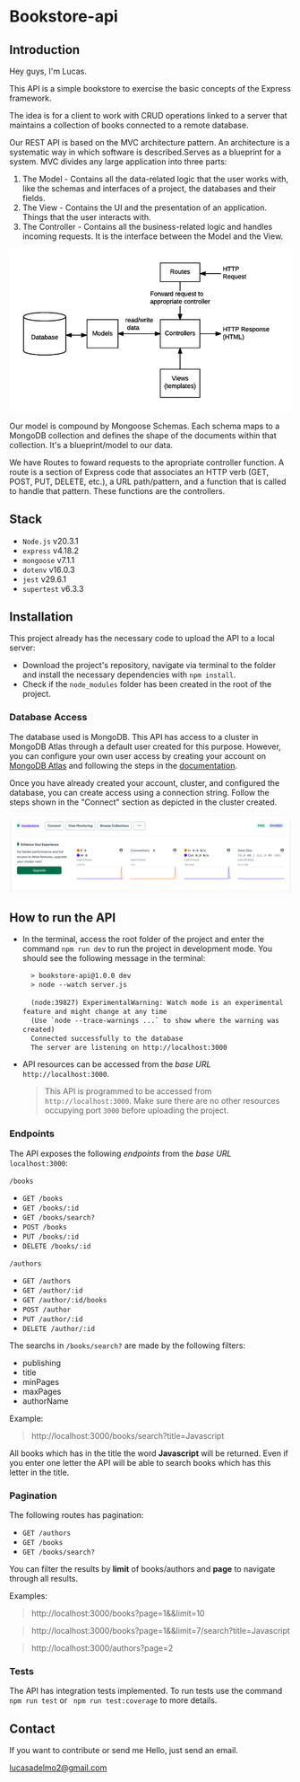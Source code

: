 # Bookstore-api

## Introduction

Hey guys, I'm Lucas.

This API is a simple bookstore to exercise the basic concepts of the Express framework. 

The idea is for a client to work with CRUD operations linked to a server that maintains a collection of books connected to a remote database.

Our REST API is based on the MVC architecture pattern. An architecture is a systematic way in which software is described.Serves as a blueprint for a system. MVC divides any large application into three parts:

1. The Model - Contains all the data-related logic that the user works with, like the schemas and interfaces of a project, the databases and their fields.
2. The View - Contains the UI and the presentation of an application. Things  that the user interacts with.
3. The Controller - Contains all the business-related logic and handles incoming requests. It is the interface between the Model and the View.

![Alt text](mvcSchema.png)

Our model is compound by Mongoose Schemas. Each schema maps to a MongoDB collection and defines the shape of the documents within that collection. It's a blueprint/model to our data.

We have Routes to foward requests to the apropriate controller function. A route is a section of Express code that associates an HTTP verb (GET, POST, PUT, DELETE, etc.), a URL path/pattern, and a function that is called to handle that pattern. These functions are the controllers.


## Stack

* `Node.js` v20.3.1
* `express` v4.18.2
* `mongoose` v7.1.1
* `dotenv` v16.0.3
* `jest` v29.6.1
* `supertest` v6.3.3


## Installation

This project already has the necessary code to upload the API to a local server:

* Download the project's repository, navigate via terminal to the folder and install the necessary dependencies with `npm install`.
* Check if the `node_modules` folder has been created in the root of the project.
  
### Database Access

The database used is MongoDB. This API has access to a cluster in MongoDB Atlas through a default user created for this purpose. However, you can configure your own user access by creating your account on [MongoDB Atlas](https://www.mongodb.com/cloud/atlas/register) and following the steps in the [documentation](https://www.mongodb.com/docs/atlas/).

Once you have already created your account, cluster, and configured the database, you can create access using a connection string. Follow the steps shown in the "Connect" section as depicted in the cluster created.

![Alt text](<Screenshot from 2023-07-18 11-31-43.png>)

## How to run the API

* In the terminal, access the root folder of the project and enter the command `npm run dev` to run the project in development mode. You should see the following message in the terminal:

  ```
    > bookstore-api@1.0.0 dev
    > node --watch server.js

    (node:39827) ExperimentalWarning: Watch mode is an experimental feature and might change at any time
    (Use `node --trace-warnings ...` to show where the warning was created)
    Connected successfully to the database
    The server are listening on http://localhost:3000
  ```

* API resources can be accessed from the *base URL* `http://localhost:3000`.

  > This API is programmed to be accessed from `http://localhost:3000`. Make sure there are no other resources occupying port `3000` before uploading the project.


### Endpoints

The API exposes the following *endpoints* from the *base URL* `localhost:3000`:

`/books`
* `GET /books`
* `GET /books/:id`
* `GET /books/search?`
* `POST /books`
* `PUT /books/:id`
* `DELETE /books/:id`

`/authors`
* `GET /authors`
* `GET /author/:id`
* `GET /author/:id/books`
* `POST /author`
* `PUT /author/:id`
* `DELETE /author/:id`

The searchs in  `/books/search?` are made by the following filters:

* publishing
* title
* minPages
* maxPages
* authorName

Example:

> http://localhost:3000/books/search?title=Javascript

All books which has in the title the word **Javascript** will be returned. Even if you enter one letter the API will be able to search books which has this letter in the title.

### Pagination

The following routes has pagination:

* `GET /authors`
* `GET /books`
* `GET /books/search?`

You can filter the results by **limit** of books/authors and **page** to navigate through all results.

Examples:

>http://localhost:3000/books?page=1&&limit=10

> http://localhost:3000/books?page=1&&limit=7/search?title=Javascript

> http://localhost:3000/authors?page=2

### Tests

The API has integration tests implemented. To run tests use the command `npm run test` or ` npm run test:coverage` to more details.

## Contact

If you want to contribute or send me Hello, just send an email.

lucasadelmo2@gmail.com




